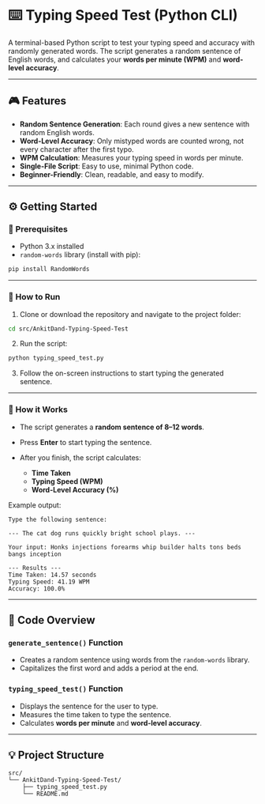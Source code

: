 # ⌨️ Typing Speed Test (Python CLI)

A terminal-based Python script to test your typing speed and accuracy with randomly generated words. The script generates a random sentence of English words, and calculates your **words per minute (WPM)** and **word-level accuracy**.

---

## 🎮 Features

* **Random Sentence Generation**: Each round gives a new sentence with random English words.
* **Word-Level Accuracy**: Only mistyped words are counted wrong, not every character after the first typo.
* **WPM Calculation**: Measures your typing speed in words per minute.
* **Single-File Script**: Easy to use, minimal Python code.
* **Beginner-Friendly**: Clean, readable, and easy to modify.

---

## ⚙️ Getting Started

### 🧠 Prerequisites

* Python 3.x installed
* `random-words` library (install with pip):

```bash
pip install RandomWords
```

---

### 🚀 How to Run

1. Clone or download the repository and navigate to the project folder:

```bash
cd src/AnkitDand-Typing-Speed-Test
```

2. Run the script:

```bash
python typing_speed_test.py
```

3. Follow the on-screen instructions to start typing the generated sentence.

---

### 🎯 How it Works

* The script generates a **random sentence of 8–12 words**.
* Press **Enter** to start typing the sentence.
* After you finish, the script calculates:

  * **Time Taken**
  * **Typing Speed (WPM)**
  * **Word-Level Accuracy (%)**

Example output:

```
Type the following sentence:

--- The cat dog runs quickly bright school plays. ---

Your input: Honks injections forearms whip builder halts tons beds bangs inception

--- Results ---
Time Taken: 14.57 seconds
Typing Speed: 41.19 WPM
Accuracy: 100.0%
```

---

## 🧩 Code Overview

### `generate_sentence()` Function

* Creates a random sentence using words from the `random-words` library.
* Capitalizes the first word and adds a period at the end.

### `typing_speed_test()` Function

* Displays the sentence for the user to type.
* Measures the time taken to type the sentence.
* Calculates **words per minute** and **word-level accuracy**.

---

## 💡 Project Structure

```
src/
└── AnkitDand-Typing-Speed-Test/
    ├── typing_speed_test.py
    └── README.md
```

